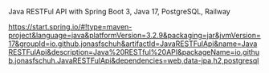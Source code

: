 Java RESTFul API with Spring Boot 3, Java 17, PostgreSQL, Railway


https://start.spring.io/#!type=maven-project&language=java&platformVersion=3.2.9&packaging=jar&jvmVersion=17&groupId=io.github.jonasfschuh&artifactId=JavaRESTFulApi&name=JavaRESTFulApi&description=Java%20RESTful%20API&packageName=io.github.jonasfschuh.JavaRESTFulApi&dependencies=web,data-jpa,h2,postgresql
